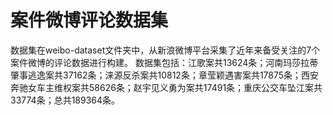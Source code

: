 # 案件微博评论数据集
数据集在weibo-dataset文件夹中，从新浪微博平台采集了近年来备受关注的7个案件微博的评论数据进行构建。
数据集包括：江歌案共13624条；河南玛莎拉蒂肇事逃逸案共37162条；涞源反杀案共10812条；章莹颖遇害案共17875条；西安奔驰女车主维权案共58626条；赵宇见义勇为案共17491条；重庆公交车坠江案共33774条；总共189364条。
